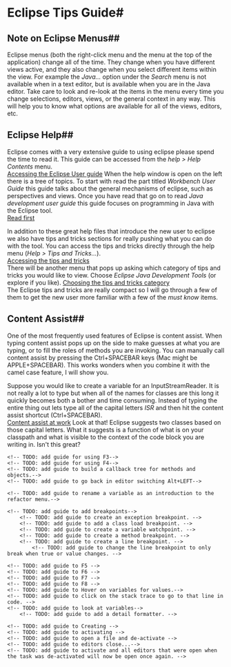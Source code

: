 # Eclipse Tips Guide#

## Note on Eclipse Menus##
Eclipse menus (both the right-click menu and the menu at the top of the application) change all of
the time. They change when you have different views active, and they also change when you select 
different items within the view. For example the _Java..._ option under the _Search_ menu is not 
available when in a text editor, but is available when you are in the Java editor. Take care to 
look and re-look at the items in the menu every time you change selections, editors, views, or 
the general context in any way. This will help you to know what options are available for all of 
the views, editors, etc.

## Eclipse Help##
Eclipse comes with a very extensive guide to using eclipse please spend the time to read it. This 
guide can be accessed from the _help > Help Contents_ menu.  
[Accessing the Eclipse User guide](https://github.com/amplafi/amplafi-opensource-parent/raw/master/readme-images/eclipseHelpMenu.png)
When the help window is open on the left there is a tree of topics. To start with read the part 
titled _Workbench User Guide_ this guide talks about the general mechanisms of eclipse, such as 
perspectives and views. Once you have read that go on to read _Java development user guide_ this 
guide focuses on programming in Java with the Eclipse tool.  
[Read first](https://github.com/amplafi/amplafi-opensource-parent/raw/master/readme-images/eclipseHelp.png)  

In addition to these great help files that introduce the new user to eclipse we also have tips and 
tricks sections for really pushing what you can do with the tool. You can access the tips and tricks 
directly through the help menu (_Help > Tips and Tricks..._).  
[Accessing the tips and tricks](https://github.com/amplafi/amplafi-opensource-parent/raw/master/readme-images/eclipseTipsAndTricks.png)  
There will be another menu that pops up asking which category of tips and tricks you would like 
to view. Choose _Eclipse Java Development Tools_ (or explore if you like).
[Choosing the tips and tricks category](https://github.com/amplafi/amplafi-opensource-parent/raw/master/readme-images/eclipseTipsAndTricksChooser.png)  
The Eclipse tips and tricks are really compact so I will go through a few of them to get the new
user more familiar with a few of the _must know_ items.  

## Content Assist##
One of the most frequently used features of Eclipse is content assist. When typing content assist pops 
up on the side to make guesses at what you are typing, or to fill the roles of methods you are 
invoking. You can manually call content assist by pressing the Ctrl+SPACEBAR keys (Mac might be 
APPLE+SPACEBAR). This works wonders when you combine it with the camel case feature, I will show you.

Suppose you would like to create a variable for an InputStreamReader. It is not really a lot to type
but when all of the names for classes are this long it quickly becomes both a bother and time consuming.
Instead of typing the entire thing out lets type all of the capital letters _ISR_ and then hit the 
content assist shortcut (Ctrl+SPACEBAR).  
[Content assist at work](https://github.com/amplafi/amplafi-opensource-parent/raw/master/readme-images/eclipseContentAssist.png)
Look at that! Eclipse suggests two classes based on those capital letters. What it suggests is a 
function of what is on your classpath and what is visible to the context of the code block you are 
writing in. Isn't this great?

<!-- TODO: add guide to change what tasks show up in the task view. -->
<!-- TODO: add guide to change what you are warned about in the java compiler. -->
<!-- TODO: add guide to Format code !!!-->
<!-- TODO: add guide to quickly move between objects by their relationship to each other. -->
    <!-- TODO: add guide for using F3-->
    <!-- TODO: add guide for using F4-->
    <!-- TODO: add guide to build a callback tree for methods and objects.-->
    <!-- TODO: add guide to go back in editor switching Alt+LEFT-->
<!-- TODO: add guide to searching in files, the project, the workspace. Should also include info on searching for objects, and other types of items. -->
<!-- TODO: add guide to Refactor. -->
    <!-- TODO: add guide to rename a variable as an introduction to the refactor menu.-->
<!-- TODO: add guide to Debugging - this article covers debuggin well enough that most of these items do not need to be covered. http://www.vogella.de/articles/EclipseDebugging/article.html#advanced_class -->
    <!-- TODO: add guide to add breakpoints-->
        <!-- TODO: add guide to create an exception breakpoint. -->
        <!-- TODO: add guide to add a class load breakpoint. -->
        <!-- TODO: add guide to create a variable watchpoint. -->
        <!-- TODO: add guide to create a method breakpoint. -->
        <!-- TODO: add guide to create a line breakpoint. -->
            <!-- TODO: add guide to change the line breakpoint to only break when true or value changes. -->
<!-- TODO: add guide to step through code.-->
    <!-- TODO: add guide to F5 -->
    <!-- TODO: add guide to F6 -->
    <!-- TODO: add guide to F7 -->
    <!-- TODO: add guide to F8 -->
    <!-- TODO: add guide to Hover on variables for values.-->
    <!-- TODO: add guide to click on the stack trace to go to that line in code. -->
    <!-- TODO: add guide to look at variables-->
        <!-- TODO: add guide to add a detail formatter. -->
<!-- TODO: add guide to mylyn tasks -->
    <!-- TODO: add guide to Creating -->
    <!-- TODO: add guide to activating -->
    <!-- TODO: add guide to open a file and de-activate -->
    <!-- TODO: add guide to editors close...-->
    <!-- TODO: add guide to activate and all editors that were open when the task was de-activated will now be open once again. -->
<!-- TODO: add guide to perspectives? and views ?-->
<!-- TODO: add guide to general shortcuts to switch between views and editors Ctrl+F6 and Ctrl+F7 -->
